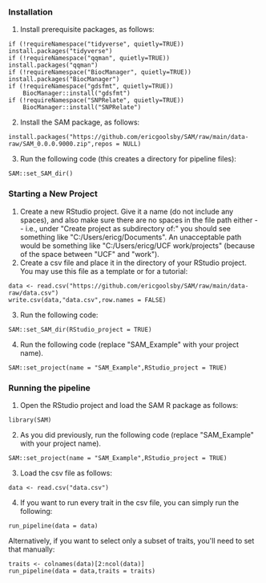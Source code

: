### Installation

1. Install prerequisite packages, as follows:
```
if (!requireNamespace("tidyverse", quietly=TRUE))		install.packages("tidyverse")
if (!requireNamespace("qqman", quietly=TRUE))		install.packages("qqman")
if (!requireNamespace("BiocManager", quietly=TRUE))	install.packages("BiocManager")
if (!requireNamespace("gdsfmt", quietly=TRUE))
	BiocManager::install("gdsfmt")
if (!requireNamespace("SNPRelate", quietly=TRUE))
	BiocManager::install("SNPRelate")
```

2. Install the SAM package, as follows:
```
install.packages("https://github.com/ericgoolsby/SAM/raw/main/data-raw/SAM_0.0.0.9000.zip",repos = NULL)
```

3. Run the following code (this creates a directory for pipeline files):
```
SAM::set_SAM_dir()
```

### Starting a New Project
1. Create a new RStudio project. Give it a name (do not include any spaces), and also make sure there are no spaces in the file path either -- i.e., under "Create project as subdirectory of:" you should see something like "C:/Users/ericg/Documents". An unacceptable path would be something like "C:/Users/ericg/UCF work/projects" (because of the space between "UCF" and "work").
2. Create a csv file and place it in the directory of your RStudio project. You may use this file as a template or for a tutorial:
```
data <- read.csv("https://github.com/ericgoolsby/SAM/raw/main/data-raw/data.csv")
write.csv(data,"data.csv",row.names = FALSE)
```
3. Run the following code:
```
SAM::set_SAM_dir(RStudio_project = TRUE)
````
4. Run the following code (replace "SAM_Example" with your project name).
```
SAM::set_project(name = "SAM_Example",RStudio_project = TRUE)
```


### Running the pipeline
1. Open the RStudio project and load the SAM R package as follows: 
```
library(SAM)
```
2. As you did previously, run the following code (replace "SAM_Example" with your project name).
```
SAM::set_project(name = "SAM_Example",RStudio_project = TRUE)
```
3. Load the csv file as follows:
```
data <- read.csv("data.csv")
```
4. If you want to run every trait in the csv file, you can simply run the following:
```
run_pipeline(data = data)
```

Alternatively, if you want to select only a subset of traits, you'll need to set that manually:
```
traits <- colnames(data)[2:ncol(data)]
run_pipeline(data = data,traits = traits)
```

